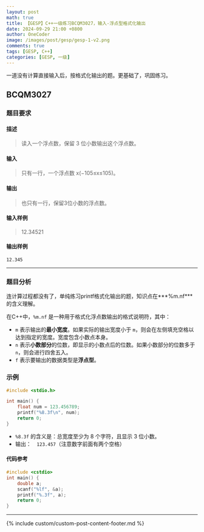```yaml
---
layout: post
math: true
title: 【GESP】C++一级练习BCQM3027，输入-浮点型格式化输出
date: 2024-09-29 21:00 +0800
author: OneCoder
image: /images/post/gesp/gesp-1-v2.png
comments: true
tags: [GESP, C++]
categories: [GESP, 一级]
---
```

一道没有计算直接输入后，按格式化输出的题。更基础了，巩固练习。

<!--more-->

## BCQM3027

### 题目要求

#### 描述

>读入一个浮点数，保留 3 位小数输出这个浮点数。

#### 输入

>只有一行，一个浮点数 x(−105≤x≤105)。

#### 输出

>也只有一行，保留3位小数的浮点数。

#### 输入样例

>12.34521

#### 输出样例

```console
12.345
```

---

### 题目分析

连计算过程都没有了，单纯练习printf格式化输出的题，知识点在***%m.nf***的含义理解。

在C++中，`%m.nf` 是一种用于格式化浮点数输出的格式说明符，其中：

- `m` 表示输出的**最小宽度**。如果实际的输出宽度小于 `m`，则会在左侧填充空格以达到指定的宽度。宽度包含小数点本身。
- `n` 表示**小数部分**的位数，即显示的小数点后的位数。如果小数部分的位数多于 `n`，则会进行四舍五入。
- `f` 表示要输出的数据类型是**浮点型**。

### 示例

```c++
#include <stdio.h>

int main() {
    float num = 123.456789;
    printf("%8.3f\n", num);
    return 0;
}
```

- `%8.3f` 的含义是：总宽度至少为 8 个字符，且显示 3 位小数。
- 输出：`  123.457`（注意数字前面有两个空格）

#### 代码参考

```cpp
#include <cstdio>
int main() {
    double a;
    scanf("%lf", &a);
    printf("%.3f", a);
    return 0;
}
```

---

{% include custom/custom-post-content-footer.md %}
